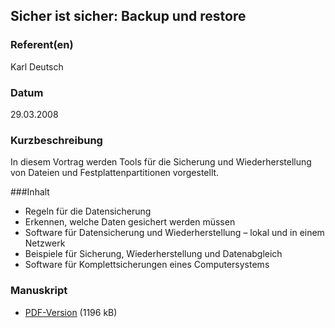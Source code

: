 
 
## Sicher ist sicher: Backup und restore


### Referent(en)
 Karl Deutsch

### Datum
 29.03.2008

### Kurzbeschreibung
In diesem Vortrag werden Tools f&uuml;r die Sicherung und Wiederherstellung                                                               
von Dateien und Festplattenpartitionen vorgestellt.</p>                                                                             

###Inhalt

* Regeln f&uuml;r die Datensicherung                                                                                 
* Erkennen, welche Daten gesichert werden m&uuml;ssen
* Software f&uuml;r Datensicherung und Wiederherstellung &ndash; lokal und in einem Netzwerk
* Beispiele f&uuml;r Sicherung, Wiederherstellung und Datenabgleich                                      
* Software f&uuml;r Komplettsicherungen eines Computersystems                                                               

### Manuskript

          
* [PDF-Version](/download/Vortraege/Keine_Panik.pdf) (1196 kB)
                 
      
  

